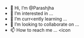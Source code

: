 - 👋 Hi, I’m @Parashjha
- 👀 I’m interested in ...
- 🌱 I’m curr<ently learning ...
- 💞️ I’m looking to collaborate on ...
- 📫 How to reach me ...
<icon
<!---
Parashjha/Parashjha is a ✨ special ✨ repository because its `README.md` (this file) appears on your GitHub profile.
You can click the Preview link to take a look at your changes.
--->
